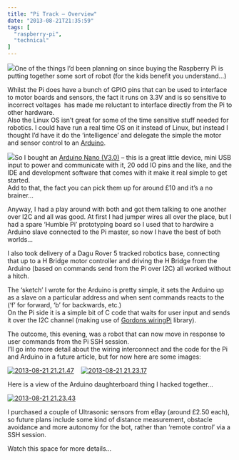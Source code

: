 ```yaml
---
title: "Pi Track – Overview"
date: "2013-08-21T21:35:59"
tags: [
  "raspberry-pi",
  "technical"
]
---
```

![](https://encrypted-tbn1.gstatic.com/images?q=tbn:ANd9GcRNSrGI_pllKIBb5ulBIBXflWGj9OLV9-4OnnDzUa_9pfgyrJ-t)One of the things I’d been planning on since buying the Raspberry Pi is putting together some sort of robot (for the kids benefit you understand…)

Whilst the Pi does have a bunch of GPIO pins that can be used to interface to motor boards and sensors, the fact it runs on 3.3V and is so sensitive to incorrect voltages  has made me reluctant to interface directly from the Pi to other hardware.  
Also the Linux OS isn’t great for some of the time sensitive stuff needed for robotics. I could have run a real time OS on it instead of Linux, but instead I thought I’d have it do the ‘intelligence’ and delegate the simple the motor and sensor control to an [Arduino](http://arduino.cc).

![](9k=)So I bought an [Arduino Nano (V3.0)](http://arduino.cc/en/Main/ArduinoBoardNano) – this is a great little device, mini USB input to power and communicate with it, 20 odd IO pins and the like, and the IDE and development software that comes with it make it real simple to get started.  
Add to that, the fact you can pick them up for around £10 and it’s a no brainer…

Anyway, I had a play around with both and got them talking to one another over I2C and all was good. At first I had jumper wires all over the place, but I had a spare ‘Humble Pi’ prototyping board so I used that to hardwire a Arduino slave connected to the Pi master, so now I have the best of both worlds…

I also took delivery of a Dagu Rover 5 tracked robotics base, connecting that up to a H Bridge motor controller and driving the H Bridge from the Arduino (based on commands send from the Pi over I2C) all worked without a hitch.

The ‘sketch’ I wrote for the Arduino is pretty simple, it sets the Arduino up as a slave on a particular address and when sent commands reacts to the (‘f’ for forward, ‘b’ for backwards, etc.)  
On the Pi side it is a simple bit of C code that waits for user input and sends it over the I2C channel (making use of [Gordons wiringPi](https://projects.drogon.net/raspberry-pi/wiringpi/) library).

The outcome, this evening, was a robot that can now move in response to user commands from the Pi SSH session.  
I’ll go into more detail about the wiring interconnect and the code for the Pi and Arduino in a future article, but for now here are some images:

[![2013-08-21 21.21.47](2013-08-21-21.21.47_thumb.jpg "2013-08-21 21.21.47")](https://kapie.com/wp-content/uploads/2013/08/2013-08-21-21.21.47.jpg)    [![2013-08-21 21.23.17](2013-08-21-21.23.17_thumb.jpg "2013-08-21 21.23.17")](https://kapie.com/wp-content/uploads/2013/08/2013-08-21-21.23.17.jpg)

Here is a view of the Arduino daughterboard thing I hacked together…

[![2013-08-21 21.23.43](2013-08-21-21.23.43_thumb.jpg "2013-08-21 21.23.43")](https://kapie.com/wp-content/uploads/2013/08/2013-08-21-21.23.43.jpg)

I purchased a couple of Ultrasonic sensors from eBay (around £2.50 each), so future plans include some kind of distance measurement, obstacle avoidance and more autonomy for the bot, rather than ‘remote control’ via a SSH session.

Watch this space for more details…